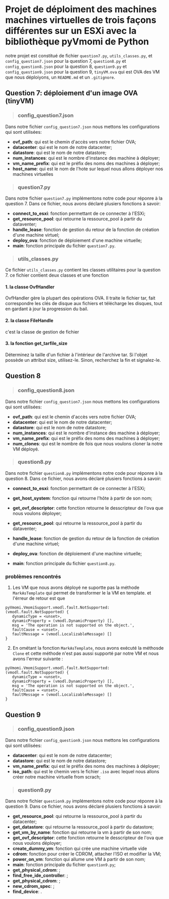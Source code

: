 
Projet de déploiment des machines machines virtuelles de trois façons différentes sur un ESXi avec la bibliothèque pyVmomi de Python
=
notre projet est constitué de fichier  `question7.py`, `utils_classes.py`, et `config_question7.json` pour la question 7, `question8.py` et `config_question8.json` pour la question 8, `question9.py` et `config_question9.json` pour la question 9, `tinyVM.ova` qui est OVA des VM que nous déploiyons, un `README.md` et un `.gitignore`.

## Question 7: déploiement d'un image OVA (tinyVM)
> ### config_question7.json
Dans notre fichier `config_question7.json` nous mettons les configurations qui sont utilisées:
* **ovf_path**: qui est le chemin d'accès vers notre fichier OVA;
* **datacenter**: qui est le nom de notre datacenter;
* **datastore**: qui est le nom de notre datastore;
* **num_instances**: qui est le nombre d'instance des machine à déployer;
* **vm_name_prefix**: qui est le préfix des noms des machines à déployer;
* **host_name**: qui est le nom de l'hote sur lequel nous allons déployer nos machines virtuelles

> ### question7.py
Dans notre fichier `question7.py` implémentons notre code pour réponre à la question 7. Dans ce fichier, nous avons déclaré plusiers fonctions à savoir:
* **connect_to_esxi**: fonction permettant de ce connecter à l'ESXi;
* **get_resource_pool**: qui retourne la ressource_pool à partir du dataventer;
* **handle_lease**: fonction de gestion du retour de la fonction de création d'une machine virtuel;
* **deploy_ova**: fonction de déploiement d'une machine virtuelle;
* **main**: fonction principale du fichier `question7.py`.

> ### utils_classes.py
Ce fichier `utils_classes.py` contient les classes utilitaires pour la question 7. ce fichier contient deux classes et une fonction
#### 1. la classe OvfHandler
OvfHandler gère la plupart des opérations OVA. Il traite le fichier tar, fait correspondre les clés de disque aux fichiers et télécharge les disques, tout en gardant à jour la progression du bail.

#### 2. la classe FileHandle
c'est la classe de gestion de fichier

#### 3. la fonction get_tarfile_size
Déterminez la taille d'un fichier à l'intérieur de l'archive tar. Si l'objet possède un attribut size, utilisez-le. Sinon, recherchez la fin et signalez-le.

## Question 8
> ### config_question8.json
Dans notre fichier `config_question7.json` nous mettons les configurations qui sont utilisées:
* **ovf_path**: qui est le chemin d'accès vers notre fichier OVA;
* **datacenter**: qui est le nom de notre datacenter;
* **datastore**: qui est le nom de notre datastore;
* **num_instances**: qui est le nombre d'instance des machine à déployer;
* **vm_name_prefix**: qui est le préfix des noms des machines à déployer;
* **num_clones**: qui est le nombre de fois que nous voulons cloner la notre VM déployé.

> ### question8.py
Dans notre fichier `question8.py` implémentons notre code pour réponre à la question 8. Dans ce fichier, nous avons déclaré plusiers fonctions à savoir:
* **connect_to_esxi**: fonction permettant de ce connecter à l'ESXi;
* **get_host_system**: fonction qui retourne l'hôte à partir de son nom;
* **get_ovf_descriptor**: cette fonction retourne le desscripteur de l'ova que nous voulons déployer;
* **get_resource_pool**: qui retourne la ressource_pool à partir du dataventer;
* **handle_lease**: fonction de gestion du retour de la fonction de création d'une machine virtuel;
* **deploy_ova**: fonction de déploiement d'une machine virtuelle;

* **main**: fonction principale du fichier `question8.py`.


### problèmes rencontrés
1. Les VM que nous avons déployé ne suportte pas la méthode `MarkAsTemplate` qui permet de transformer le la VM en template. et l'érreur de retour est que 
```
pyVmomi.VmomiSupport.vmodl.fault.NotSupported: (vmodl.fault.NotSupported) {
   dynamicType = <unset>,
   dynamicProperty = (vmodl.DynamicProperty) [],
   msg = 'The operation is not supported on the object.',
   faultCause = <unset>,
   faultMessage = (vmodl.LocalizableMessage) []
}
```
2. En ométant la fonction `MarkAsTemplate`, nous avons exécuté la méthosde `Clone` et cette méthode n'est pas aussi supporté par notre VM et nous avons l'erreur suivante :
```
pyVmomi.VmomiSupport.vmodl.fault.NotSupported: (vmodl.fault.NotSupported) {
   dynamicType = <unset>,
   dynamicProperty = (vmodl.DynamicProperty) [],
   msg = 'The operation is not supported on the object.',
   faultCause = <unset>,
   faultMessage = (vmodl.LocalizableMessage) []
}
```

## Question 9 

> ### config_question9.json
Dans notre fichier `config_question9.json` nous mettons les configurations qui sont utilisées:
* **datacenter**: qui est le nom de notre datacenter;
* **datastore**: qui est le nom de notre datastore;
* **vm_name_prefix**: qui est le préfix des noms des machines à déployer;
* **iso_path**: qui est le chemin vers le fichier `.iso` avec lequel nous allons créer notre machine virtuelle from scrach;

> ### question9.py
Dans notre fichier `question9.py` implémentons notre code pour réponre à la question 9. Dans ce fichier, nous avons déclaré plusiers fonctions à savoir:
* **get_resource_pool**: qui retourne la ressource_pool à partir du datacenter;
* **get_datastore**: qui retourne la ressource_pool à partir du datastore;
* **get_vm_by_name**: fonction qui retourne la vm à partir de son nom;
* **get_ovf_descriptor**: cette fonction retourne le desscripteur de l'ova que nous voulons déployer;
* **create_dummy_vm**: fonction qui crée une machine virtuelle vide
* **cdrom**: fonction pour créer le CDROM, attacher l’ISO et modifier la VM;
* **power_on_vm**: fonction qui allume une VM à partir de son nom;
* **main**: fonction principale du fichier `question9.py`;
* **get_physical_cdrom**: ;
* **find_free_ide_controller**: ;
* **get_physical_cdrom**: ;
* **new_cdrom_spec**: ;
* **find_device**: .